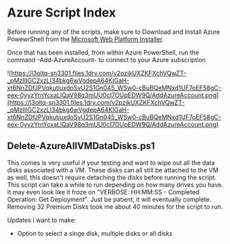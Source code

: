 # Azure Script Index

Before running any of the scripts, make sure to Download and Install Azure PowewrShell from the [Microsoft Web Platform Installer](http://go.microsoft.com/fwlink/p/?linkid=320376&clcid=0x409).

Once that has been installed, from within Azure PowerShell, run the command -Add-AzureAccount- to connect to your Azure subscription

![https://l3oltq-sn3301.files.1drv.com/y2pzikUXZKFXchVQwZT-_pMzIlIGC2xzLI34bkg6wVgdepA64KIGaH-xt6NnZDfJPVqkutiuxdoSvU2S1Gn045_WSw0-cBuBQeMNxd1UF7oEF58gC-eex-0yyzYrnYcxaLlQaV98q3mUU0cI7OUpEDW9Q/AddAzureAccount.png](https://l3oltq-sn3301.files.1drv.com/y2pzikUXZKFXchVQwZT-_pMzIlIGC2xzLI34bkg6wVgdepA64KIGaH-xt6NnZDfJPVqkutiuxdoSvU2S1Gn045_WSw0-cBuBQeMNxd1UF7oEF58gC-eex-0yyzYrnYcxaLlQaV98q3mUU0cI7OUpEDW9Q/AddAzureAccount.png)

## Delete-AzureAllVMDataDisks.ps1

This comes is very useful if your testing and want to wipe out all the data disks associated with a VM.  These disks can all still be attached to the VM as well, this doesn't require detaching the disks before running the script. This script can take a while to run depending on how many drives you have. It may even look like it froze on "VERBOSE: HH:MM:SS - Completed Operation: Get Deployment".  Just be patient, it will eventually complete. Removing 32 Premium Disks took me about 40 minutes for the script to run.
	
Updates I want to make:
  - Option to select a singe disk, multiple disks or all disks